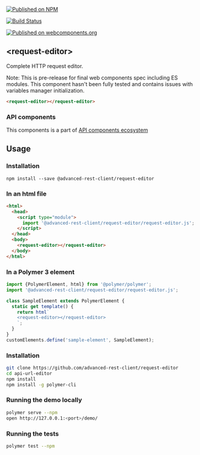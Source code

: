 [![Published on NPM](https://img.shields.io/npm/v/@advanced-rest-client/request-editor.svg)](https://www.npmjs.com/package/@advanced-rest-client/request-editor)

[![Build Status](https://travis-ci.org/advanced-rest-client/request-editor.svg?branch=stage)](https://travis-ci.org/advanced-rest-client/request-editor)

[![Published on webcomponents.org](https://img.shields.io/badge/webcomponents.org-published-blue.svg)](https://www.webcomponents.org/element/advanced-rest-client/request-editor)

## &lt;request-editor&gt;

Complete HTTP request editor.

Note: This is pre-release for final web components spec including ES modules.
This component hasn't been fully tested and contains issues with variables manager initialization.

```html
<request-editor></request-editor>
```

### API components

This components is a part of [API components ecosystem](https://elements.advancedrestclient.com/)

## Usage

### Installation
```
npm install --save @advanced-rest-client/request-editor
```

### In an html file

```html
<html>
  <head>
    <script type="module">
      import '@advanced-rest-client/request-editor/request-editor.js';
    </script>
  </head>
  <body>
    <request-editor></request-editor>
  </body>
</html>
```

### In a Polymer 3 element

```js
import {PolymerElement, html} from '@polymer/polymer';
import '@advanced-rest-client/request-editor/request-editor.js';

class SampleElement extends PolymerElement {
  static get template() {
    return html`
    <request-editor></request-editor>
    `;
  }
}
customElements.define('sample-element', SampleElement);
```

### Installation

```sh
git clone https://github.com/advanced-rest-client/request-editor
cd api-url-editor
npm install
npm install -g polymer-cli
```

### Running the demo locally

```sh
polymer serve --npm
open http://127.0.0.1:<port>/demo/
```

### Running the tests
```sh
polymer test --npm
```
